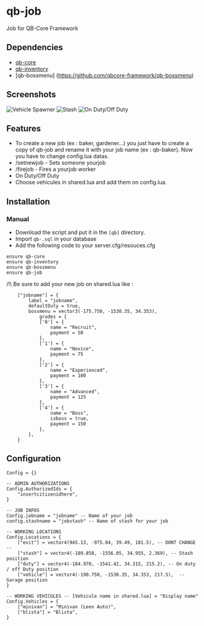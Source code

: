 # qb-job
Job for QB-Core Framework

## Dependencies
- [qb-core](https://github.com/qbcore-framework/qb-core)
- [qb-inventory](https://github.com/qbcore-framework/qb-inventory)
- [qb-bossmenu] (https://github.com/qbcore-framework/qb-bossmenu)

## Screenshots
![Vehicle Spawner](https://imgur.com/bDYiFoG.png)
![Stash](https://imgur.com/8fvy9FA.png)
![On Duty/Off Duty](https://i.imgur.com/CM34EsL.png)

## Features
- To create a new job (ex : baker, gardener...) you just have to create a copy of qb-job and rename it with your job name (ex : qb-baker). Now you have to change config.lua datas. 
- /setnewjob - Sets someone yourjob
- /firejob - Fires a yourjob worker
- On Duty/Off Duty
- Choose vehicules in shared.lua and add them on config.lua.

## Installation
### Manual
- Download the script and put it in the `[qb]` directory.
- Import `qb-.sql` in your database
- Add the following code to your server.cfg/resouces.cfg
```
ensure qb-core
ensure qb-inventory
ensure qb-bossmenu
ensure qb-job
```

/!\ Be sure to add your new job on shared.lua like : 
```
	["jobname"] = {
		label = "jobname",
		defaultDuty = true,
		bossmenu = vector3(-175.750, -1530.35, 34.353),
			grades = {
            ['0'] = {
                name = "Recruit",
                payment = 50
            },
			['1'] = {
                name = "Novice",
                payment = 75
            },
			['2'] = {
                name = "Experienced",
                payment = 100
            },
			['3'] = {
                name = "Advanced",
                payment = 125
            },
			['4'] = {
                name = "Boss",
				isboss = true,
                payment = 150
            },
        },
	}

```

## Configuration
```
Config = {}

-- ADMIN AUTHORIZATIONS
Config.AuthorizedIds = {
    "insertcitizenidhere",
}

-- JOB INFOS
Config.jobname = "jobname" -- Name of your job
config.stashname = "jobstash" -- Name of stash for your job

-- WORKING LOCATIONS
Config.Locations = {
    ["exit"] = vector4(945.13, -975.84, 39.49, 181.5), -- DONT CHANGE --
    ["stash"] = vector4(-189.858, -1556.05, 34.955, 2.369), -- Stash position
    ["duty"] = vector4(-184.970, -1541.42, 34.315, 215.2), -- On duty / off Duty position
    ["vehicle"] = vector4(-190.750, -1530.35, 34.353, 217.5),  -- Garage position
}

-- WORKING VEHICULES -- [Vehicule name in shared.lua] = "Display name"
Config.Vehicles = {
    ["minivan"] = "Minivan (Leen Auto)", 
    ["blista"] = "Blista",
}
```
